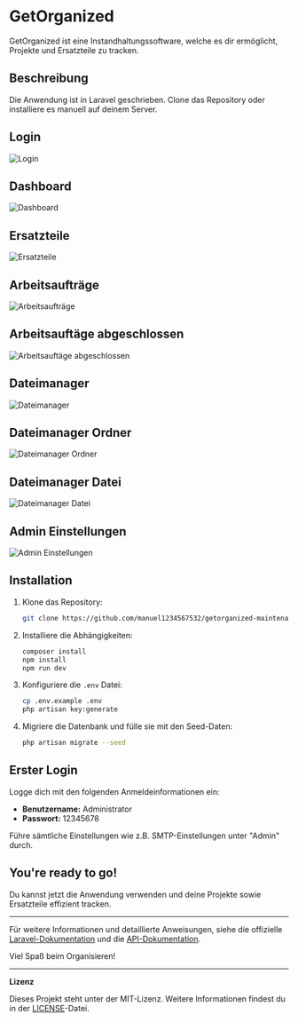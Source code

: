 # GetOrganized

GetOrganized ist eine Instandhaltungssoftware, welche es dir ermöglicht, Projekte und Ersatzteile zu tracken.

## Beschreibung

Die Anwendung ist in Laravel geschrieben. Clone das Repository oder installiere es manuell auf deinem Server.

## Login
![Login](https://i.imgur.com/xCp1X8B.jpeg)
## Dashboard
![Dashboard](https://i.imgur.com/nxROT3c.jpeg)
## Ersatzteile
![Ersatzteile](https://i.imgur.com/szEUuig.jpeg)
## Arbeitsaufträge
![Arbeitsaufträge](https://i.imgur.com/n8sn9id.jpeg)
## Arbeitsauftäge abgeschlossen
![Arbeitsauftäge abgeschlossen](https://i.imgur.com/NLgfGuc.jpeg)
## Dateimanager
![Dateimanager](https://i.imgur.com/1bjzPrO.jpeg)
## Dateimanager Ordner
![Dateimanager Ordner](https://i.imgur.com/f6XWTQL.jpeg)
## Dateimanager Datei
![Dateimanager Datei](https://i.imgur.com/bbMUJZn.jpeg)
## Admin Einstellungen
![Admin Einstellungen](https://i.imgur.com/LtzhRwk.jpeg)

## Installation

1. Klone das Repository:
    ```sh
    git clone https://github.com/manuel1234567532/getorganized-maintenance-software.git
    ```

2. Installiere die Abhängigkeiten:
    ```sh
    composer install
    npm install
    npm run dev
    ```

3. Konfiguriere die `.env` Datei:
    ```sh
    cp .env.example .env
    php artisan key:generate
    ```

4. Migriere die Datenbank und fülle sie mit den Seed-Daten:
    ```sh
    php artisan migrate --seed
    ```

## Erster Login

Logge dich mit den folgenden Anmeldeinformationen ein:
- **Benutzername:** Administrator
- **Passwort:** 12345678

Führe sämtliche Einstellungen wie z.B. SMTP-Einstellungen unter "Admin" durch.

## You're ready to go!

Du kannst jetzt die Anwendung verwenden und deine Projekte sowie Ersatzteile effizient tracken.

---

Für weitere Informationen und detaillierte Anweisungen, siehe die offizielle [Laravel-Dokumentation](https://laravel.com/docs) und die [API-Dokumentation](https://laravel.com/api).

Viel Spaß beim Organisieren!

---

**Lizenz**

Dieses Projekt steht unter der MIT-Lizenz. Weitere Informationen findest du in der [LICENSE](License)-Datei.
